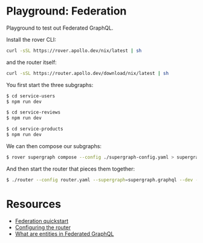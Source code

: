 # Playground: Federation
Playground to test out Federated GraphQL.

Install the rover CLI:

```bash
curl -sSL https://rover.apollo.dev/nix/latest | sh
```

and the router itself:

```bash
curl -sSL https://router.apollo.dev/download/nix/latest | sh
```

You first start the three subgraphs:

```bash
$ cd service-users
$ npm run dev
```

```bash
$ cd service-reviews
$ npm run dev
```

```bash
$ cd service-products
$ npm run dev
```

We can then compose our subgraphs:

```bash
$ rover supergraph compose --config ./supergraph-config.yaml > supergraph.graphql
```

And then start the router that pieces them together:

```bash
$ ./router --config router.yaml --supergraph=supergraph.graphql --dev --hot-reload
```


# Resources

- [Federation quickstart](https://www.apollographql.com/docs/federation/quickstart/local-subgraphs)
- [Configuring the router](https://www.apollographql.com/docs/router/configuration/overview/)
- [What are entities in Federated GraphQL](https://www.apollographql.com/docs/federation/entities/#defining-an-entity)
